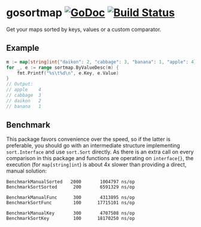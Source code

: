 # gosortmap [![GoDoc](https://godoc.org/github.com/tg/gosortmap?status.svg)](https://godoc.org/github.com/tg/gosortmap) [![Build Status](https://travis-ci.org/tg/gosortmap.svg?branch=master)](https://travis-ci.org/tg/gosortmap)
Get your maps sorted by keys, values or a custom comparator.
## Example
```go
m := map[string]int{"daikon": 2, "cabbage": 3, "banana": 1, "apple": 4}
for _, e := range sortmap.ByValueDesc(m) {
	fmt.Printf("%s\t%d\n", e.Key, e.Value)
}
// Output:
// apple	4
// cabbage	3
// daikon	2
// banana	1
```
## Benchmark
This package favors convenience over the speed, so if the latter is preferable,
you should go with an intermediate structure implementing `sort.Interface` and use
`sort.Sort` directly. As there is an extra call on every comparison in this package
and functions are operating on `interface{}`, the execution (for `map[string]int`)
is about 4x slower than providing a direct, manual solution:
```
BenchmarkManualSorted   2000	   1004797 ns/op
BenchmarkSortSorted	     200	   6591329 ns/op

BenchmarkManualFunc	     300	   4313895 ns/op
BenchmarkSortFunc	     100	  17715101 ns/op

BenchmarkManualKey	     300	   4707508 ns/op
BenchmarkSortKey	     100	  18170250 ns/op
```